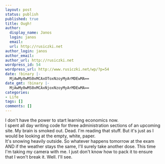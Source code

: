 ```yaml
---
layout: post
status: publish
published: true
title: Ough!
author:
  display_name: Janos
  login: janos
  email: 
  url: http://rusiczki.net
author_login: janos
author_email: 
author_url: http://rusiczki.net
wordpress_id: 54
wordpress_url: http://www.rusiczki.net/wp/?p=54
date: !binary |-
  MjAwMy0wMS0xMCAxOToxNzoyMyArMDEwMA==
date_gmt: !binary |-
  MjAwMy0wMS0xMCAxNjoxNzoyMyArMDEwMA==
categories:
- Life
tags: []
comments: []
---
```

<p>I don't have the power to start learning economics now.<br />
I spent all day writing code for three administration sections of an upcoming site. My brain is smoked out. Dead. I'm reading that stuff. But it's just as I would be looking at the empty, white, paper.<br />
It's snowing heavily outside. So whatever happens tomorrow at the exam AND if the weather stays the same, I'll surely take another dose. This time I'm taking my camera with me. I just don't know how to pack it to ensure that I won't break it. Well. I'll see.</p>
